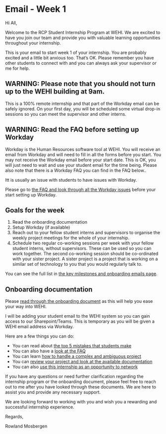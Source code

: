# Email - Week 1

Hi All,

Welcome to the RCP Student Internship Program at WEHI. We are excited to have you join our team and provide you with valuable learning opportunities throughout your internship.

This is your email to start week 1 of your internship. You are probably excited and a little bit anxious too. That’s OK. Please remember you have other students to connect with and you can always ask your supervisor or me for help.

## WARNING: Please note that you should not turn up to the WEHI building at 9am.

This is a 100% remote internship and that part of the Workday email can be safely ignored. On your first day, you will be scheduled some virtual drop-in sessions so you can meet the supervisor and other interns.

## WARNING: Read the FAQ before setting up Workday

Workday is the Human Resources software tool at WEHI. You will receive an email from Workday and will need to fill in all the forms before you start. You may not receive the Workday email before your start date. This is OK, you will just need to wait and use your student email for the time being. Please also note that there is a Workday FAQ you can find in the FAQ below..

Itt is usually an issue with students to have issues with Workday.

Please go to [the FAQ and look through all the Workday issues](https://wehi-researchcomputing.github.io/faq#onboarding-onto-the-internship-program-workday) before your start setting up Workday.


## Goals for the week

1. Read the onboarding documentation
2. Setup Workday (if available)
3. Reach out to your fellow student interns and supervisors to organise the weekly project meetings for the whole of your internship.
4. Schedule two regular co-working sessions per week with your fellow student interns, without supervisors. These can be used so you can work together. The second co-working session should be co-ordinated with your sister project. A sister project is a project that is working on a similar set of technology to you that you would regularly talk to.

You can see the full list in [the key milestones and onboarding emails page](emails-and-key-milestones).

## Onboarding documentation

Please [read through the onboarding document](https://doi.org/10.6084/m9.figshare.23280815) as this will help you ease your way into WEHI.

I will be adding your student email to the WEHI system so you can gain access to our Sharepoint/Teams. This is temporary as you will be given a WEHI email address via Workday.

Here are a few things you can do:

- You can read about [the top 5 mistakes that students make](https://wehi-researchcomputing.github.io/top-5-mistakes)
- You can also have a [look at the FAQ](https://wehi-researchcomputing.github.io/faq)
- You can learn [how to handle a complex and ambiguous project](https://wehi-researchcomputing.github.io/complex-projects) 
- You can [review your project and look at the available documentation](https://wehi-researchcomputing.github.io/project-wikis)
- You can also [use this internship as an opportunity to network](faq#i-know-that-the-internships-are-usually-100-offsite-but-what-if-i-want-to-go-into-the-office-sometimes)

If you have any questions or need further clarification regarding the internship program or the onboarding document, please feel free to reach out to me after you have looked through these documents. We are here to assist you and provide any necessary support.

We are looking forward to working with you and wish you a rewarding and successful internship experience.

Regards,

Rowland Mosbergen
